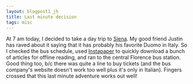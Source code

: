 ```yaml
---
layout: blogpost1_jh
title: Last minute decision
tags: misc
---
```


At 7 am today, I decided to take a day trip to [Siena](http://en.m.wikipedia.org/wiki/Siena). My good friend Justin has raved about it saying that it has probably his favorite Duomo in Italy. So I checked the bus schedule, used [Instapaper](https://www.instapaper.com/) to quickly download a bunch of articles for offline reading, and ran to the central Florence bus station. Good thing too, b/c there was quite a line to buy tickets (and the bus company's website doesn't work too well plus it's only in Italian). Fingers crossed that this last minute adventure works out well!
